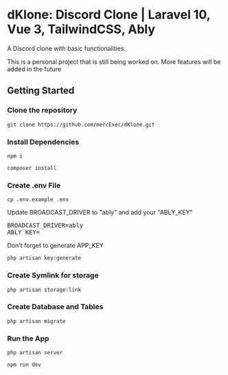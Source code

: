 # dKlone: Discord Clone | Laravel 10, Vue 3, TailwindCSS, Ably
A Discord clone with basic functionalities.

This is a personal project that is still being worked on. More features will be added in the future

## Getting Started
### Clone the repository
`git clone https://github.com/mercExec/dKlone.git`

### Install Dependencies
`npm i`

`composer install`

### Create .env File
`cp .env.example .env`

Update BROADCAST_DRIVER to "ably" and add your "ABLY_KEY" 

<pre>
BROADCAST_DRIVER=ably
ABLY_KEY=
</pre>

Don't forget to generate APP_KEY

`php artisan key:generate`

### Create Symlink for storage
`php artisan storage:link`

### Create Database and Tables
`php artisan migrate`

### Run the App
`php artisan server`

`npm run dev`
